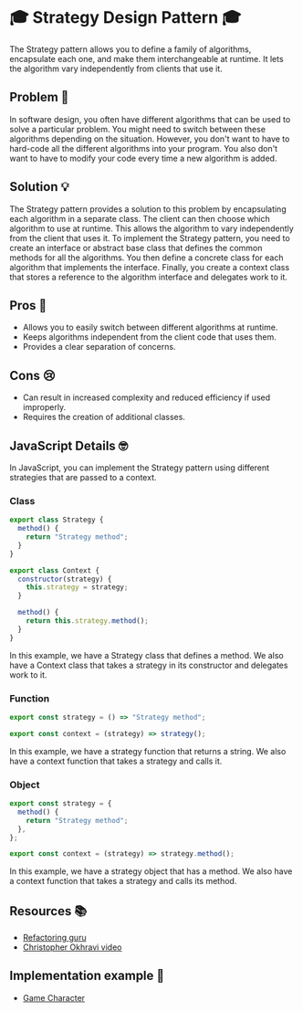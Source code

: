 # 🎓 Strategy Design Pattern 🎓

The Strategy pattern allows you to define a family of algorithms, encapsulate each one, and make them interchangeable at runtime. It lets the algorithm vary independently from clients that use it.

## Problem 🤔

In software design, you often have different algorithms that can be used to solve a particular problem. You might need to switch between these algorithms depending on the situation. However, you don't want to have to hard-code all the different algorithms into your program. You also don't want to have to modify your code every time a new algorithm is added.

## Solution 💡

The Strategy pattern provides a solution to this problem by encapsulating each algorithm in a separate class. The client can then choose which algorithm to use at runtime. This allows the algorithm to vary independently from the client that uses it.
To implement the Strategy pattern, you need to create an interface or abstract base class that defines the common methods for all the algorithms. You then define a concrete class for each algorithm that implements the interface. Finally, you create a context class that stores a reference to the algorithm interface and delegates work to it.

## Pros 🎉

- Allows you to easily switch between different algorithms at runtime.
- Keeps algorithms independent from the client code that uses them.
- Provides a clear separation of concerns.

## Cons 😢

- Can result in increased complexity and reduced efficiency if used improperly.
- Requires the creation of additional classes.

## JavaScript Details 🤓

In JavaScript, you can implement the Strategy pattern using different strategies that are passed to a context.

### Class

```js
export class Strategy {
  method() {
    return "Strategy method";
  }
}

export class Context {
  constructor(strategy) {
    this.strategy = strategy;
  }

  method() {
    return this.strategy.method();
  }
}
```

In this example, we have a Strategy class that defines a method. We also have a Context class that takes a strategy in its constructor and delegates work to it.

### Function

```js
export const strategy = () => "Strategy method";

export const context = (strategy) => strategy();
```

In this example, we have a strategy function that returns a string. We also have a context function that takes a strategy and calls it.

### Object

```js
export const strategy = {
  method() {
    return "Strategy method";
  },
};

export const context = (strategy) => strategy.method();
```

In this example, we have a strategy object that has a method. We also have a context function that takes a strategy and calls its method.

## Resources 📚

- [Refactoring guru](https://refactoring.guru/design-patterns/strategy)
- [Christopher Okhravi video](https://www.youtube.com/watch?v=v9ejT8FO-7I)

## Implementation example 🚀

- [Game Character](./index.js)
